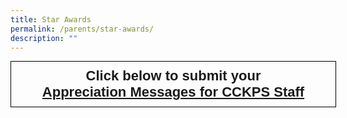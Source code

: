 ```yaml
---
title: Star Awards
permalink: /parents/star-awards/
description: ""
---
```

<style type="text/css">
.tg  {border-collapse:collapse;border-spacing:0;margin:0px auto;}
.tg td{border-color:black;border-style:solid;border-width:1px;font-family:Arial, sans-serif;font-size:14px;
  overflow:hidden;padding:10px 5px;word-break:normal;}
.tg th{border-color:black;border-style:solid;border-width:1px;font-family:Arial, sans-serif;font-size:14px;
  font-weight:normal;overflow:hidden;padding:10px 5px;word-break:normal;}
.tg .tg-ujoh{font-size:22px;font-weight:bold;text-align:center;vertical-align:top}
</style>
<table class="tg" style="undefined;table-layout: fixed; width: 521px">
<colgroup>
<col style="width: 521px">
</colgroup>
<tbody>
  <tr>
    <td class="tg-ujoh">Click below to submit your <br><a href="https://docs.google.com/forms/d/e/1FAIpQLSfBFCyUl9pva03Ih5oiNDwlmFE5e7eP2Z8NEYPodcgo-7aWvw/viewform?usp=sf_link" target="_blank" rel="noopener noreferrer"><span style="text-decoration:none">Appreciation Messages for CCKPS Staff</span></a></td>
  </tr>
</tbody>
</table>
